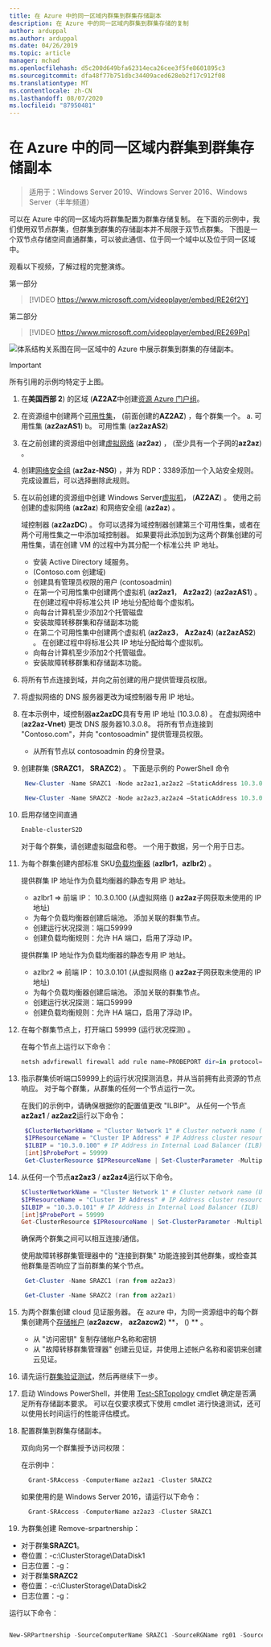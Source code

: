 ```yaml
---
title: 在 Azure 中的同一区域内群集到群集存储副本
description: 在 Azure 中的同一区域内群集到群集存储的复制
author: arduppal
ms.author: arduppal
ms.date: 04/26/2019
ms.topic: article
manager: mchad
ms.openlocfilehash: d5c200d649bfa62314eca26cee3f5fe8601895c3
ms.sourcegitcommit: dfa48f77b751dbc34409aced628eb2f17c912f08
ms.translationtype: MT
ms.contentlocale: zh-CN
ms.lasthandoff: 08/07/2020
ms.locfileid: "87950481"
---
```

# <a name="cluster-to-cluster-storage-replica-within-the-same-region-in-azure"></a>在 Azure 中的同一区域内群集到群集存储副本

> 适用于：Windows Server 2019、Windows Server 2016、Windows Server（半年频道）

可以在 Azure 中的同一区域内将群集配置为群集存储复制。 在下面的示例中，我们使用双节点群集，但群集到群集的存储副本并不局限于双节点群集。 下图是一个双节点存储空间直通群集，可以彼此通信、位于同一个域中以及位于同一区域中。

观看以下视频，了解过程的完整演练。

第一部分
> [!VIDEO https://www.microsoft.com/videoplayer/embed/RE26f2Y]

第二部分
> [!VIDEO https://www.microsoft.com/videoplayer/embed/RE269Pq]

![体系结构关系图在同一区域中的 Azure 中展示群集到群集的存储副本。](media/Cluster-to-cluster-azure-one-region/architecture.png)
> [!IMPORTANT]
> 所有引用的示例均特定于上图。

1. 在**美国西部 2**) 的区域 (**AZ2AZ**中创建[资源 Azure 门户组](https://ms.portal.azure.com/#create/Microsoft.ResourceGroup)。
2. 在资源组中创建两个[可用性集](https://ms.portal.azure.com/#create/Microsoft.AvailabilitySet-ARM)， (前面创建的**AZ2AZ**) ，每个群集一个。
    a. 可用性集 (**az2azAS1**) b。 可用性集 (**az2azAS2**) 
3. 在之前创建的资源组中创建[虚拟网络](https://ms.portal.azure.com/#create/Microsoft.VirtualNetwork-ARM) (**az2az**) ， (至少具有一个子网的**az2az**) 。
4. 创建[网络安全组](https://ms.portal.azure.com/#create/Microsoft.NetworkSecurityGroup-ARM) (**az2az-NSG**) ，并为 RDP：3389添加一个入站安全规则。 完成设置后，可以选择删除此规则。
5. 在以前创建的资源组中创建 Windows Server[虚拟机](https://ms.portal.azure.com/#create/Microsoft.WindowsServer2016Datacenter-ARM)， (**AZ2AZ**) 。 使用之前创建的虚拟网络 (**az2az**) 和网络安全组 (**az2az**) 。

   域控制器 (**az2azDC**) 。 你可以选择为域控制器创建第三个可用性集，或者在两个可用性集之一中添加域控制器。 如果要将此添加到为这两个群集创建的可用性集，请在创建 VM 的过程中为其分配一个标准公共 IP 地址。
   - 安装 Active Directory 域服务。
   -  (Contoso.com 创建域) 
   - 创建具有管理员权限的用户 (contosoadmin) 
   - 在第一个可用性集中创建两个虚拟机 (**az2az1**， **Az2az2**)  (**az2azAS1**) 。 在创建过程中将标准公共 IP 地址分配给每个虚拟机。
   - 向每台计算机至少添加2个托管磁盘
   - 安装故障转移群集和存储副本功能
   - 在第二个可用性集中创建两个虚拟机 (**az2az3**， **Az2az4**)  (**az2azAS2**) 。 在创建过程中将标准公共 IP 地址分配给每个虚拟机。
   - 向每台计算机至少添加2个托管磁盘。
   - 安装故障转移群集和存储副本功能。

6. 将所有节点连接到域，并向之前创建的用户提供管理员权限。

7. 将虚拟网络的 DNS 服务器更改为域控制器专用 IP 地址。
8. 在本示例中，域控制器**az2azDC**具有专用 IP 地址 (10.3.0.8) 。 在虚拟网络中 (**az2az-Vnet**) 更改 DNS 服务器10.3.0.8。 将所有节点连接到 "Contoso.com"，并向 "contosoadmin" 提供管理员权限。
   - 从所有节点以 contosoadmin 的身份登录。

9. 创建群集 (**SRAZC1**， **SRAZC2**) 。
   下面是示例的 PowerShell 命令
   ```PowerShell
    New-Cluster -Name SRAZC1 -Node az2az1,az2az2 –StaticAddress 10.3.0.100
   ```
   ```PowerShell
    New-Cluster -Name SRAZC2 -Node az2az3,az2az4 –StaticAddress 10.3.0.101
   ```
10. 启用存储空间直通
    ```PowerShell
    Enable-clusterS2D
    ```

    对于每个群集，请创建虚拟磁盘和卷。 一个用于数据，另一个用于日志。

11. 为每个群集创建内部标准 SKU[负载均衡器](https://ms.portal.azure.com/#create/Microsoft.LoadBalancer-ARM) (**azlbr1**，**azlbr2**) 。

    提供群集 IP 地址作为负载均衡器的静态专用 IP 地址。
    - azlbr1 => 前端 IP： 10.3.0.100 (从虚拟网络 () **az2az**子网获取未使用的 IP 地址) 
    - 为每个负载均衡器创建后端池。 添加关联的群集节点。
    - 创建运行状况探测：端口59999
    - 创建负载均衡规则：允许 HA 端口，启用了浮动 IP。

    提供群集 IP 地址作为负载均衡器的静态专用 IP 地址。
    - azlbr2 => 前端 IP： 10.3.0.101 (从虚拟网络 () **az2az**子网获取未使用的 IP 地址) 
    - 为每个负载均衡器创建后端池。 添加关联的群集节点。
    - 创建运行状况探测：端口59999
    - 创建负载均衡规则：允许 HA 端口，启用了浮动 IP。

12. 在每个群集节点上，打开端口 59999 (运行状况探测) 。

    在每个节点上运行以下命令：
    ```PowerShell
    netsh advfirewall firewall add rule name=PROBEPORT dir=in protocol=tcp action=allow localport=59999 remoteip=any profile=any
    ```
13. 指示群集侦听端口59999上的运行状况探测消息，并从当前拥有此资源的节点响应。
    对于每个群集，从群集的任何一个节点运行一次。

    在我们的示例中，请确保根据你的配置值更改 "ILBIP"。 从任何一个节点**az2az1** / **az2az2**运行以下命令：

    ```PowerShell
     $ClusterNetworkName = "Cluster Network 1" # Cluster network name (Use Get-ClusterNetwork on Windows Server 2012 or higher to find the name. And use Get-ClusterResource to find the IPResourceName).
     $IPResourceName = "Cluster IP Address" # IP Address cluster resource name.
     $ILBIP = "10.3.0.100" # IP Address in Internal Load Balancer (ILB) - The static IP address for the load balancer configured in the Azure portal.
     [int]$ProbePort = 59999
     Get-ClusterResource $IPResourceName | Set-ClusterParameter -Multiple @{"Address"="$ILBIP";"ProbePort"=$ProbePort;"SubnetMask"="255.255.255.255";"Network"="$ClusterNetworkName";"ProbeFailureThreshold"=5;"EnableDhcp"=0}
    ```

14. 从任何一个节点**az2az3** / **az2az4**运行以下命令。

    ```PowerShell
    $ClusterNetworkName = "Cluster Network 1" # Cluster network name (Use Get-ClusterNetwork on Windows Server 2012 or higher to find the name. And use Get-ClusterResource to find the IPResourceName).
    $IPResourceName = "Cluster IP Address" # IP Address cluster resource name.
    $ILBIP = "10.3.0.101" # IP Address in Internal Load Balancer (ILB) - The static IP address for the load balancer configured in the Azure portal.
    [int]$ProbePort = 59999
    Get-ClusterResource $IPResourceName | Set-ClusterParameter -Multiple @{"Address"="$ILBIP";"ProbePort"=$ProbePort;"SubnetMask"="255.255.255.255";"Network"="$ClusterNetworkName";"ProbeFailureThreshold"=5;"EnableDhcp"=0}
    ```
    确保两个群集之间可以相互连接/通信。

    使用故障转移群集管理器中的 "连接到群集" 功能连接到其他群集，或检查其他群集是否响应了当前群集的某个节点。

    ```PowerShell
     Get-Cluster -Name SRAZC1 (ran from az2az3)
    ```
    ```PowerShell
     Get-Cluster -Name SRAZC2 (ran from az2az1)
    ```

15. 为两个群集创建 cloud 见证服务器。 在 azure 中，为同一资源组中的每个群集创建两个[存储帐户](https://ms.portal.azure.com/#create/Microsoft.StorageAccount-ARM) (**az2azcw**， **az2azcw2**) **， () ** 。

    - 从 "访问密钥" 复制存储帐户名称和密钥
    - 从 "故障转移群集管理器" 创建云见证，并使用上述帐户名称和密钥来创建云见证。

16. 请先运行[群集验证测试](../../failover-clustering/create-failover-cluster.md#validate-the-configuration)，然后再继续下一步。

17. 启动 Windows PowerShell，并使用 [Test-SRTopology](/powershell/module/storagereplica/test-srtopology?view=win10-ps) cmdlet 确定是否满足所有存储副本要求。 可以在仅要求模式下使用 cmdlet 进行快速测试，还可以使用长时间运行的性能评估模式。

18. 配置群集到群集存储副本。

    双向向另一个群集授予访问权限：

    在示例中：

    ```PowerShell
      Grant-SRAccess -ComputerName az2az1 -Cluster SRAZC2
    ```
    如果使用的是 Windows Server 2016，请运行以下命令：

    ```PowerShell
      Grant-SRAccess -ComputerName az2az3 -Cluster SRAZC1
    ```

19. 为群集创建 Remove-srpartnership：</ol>

    - 对于群集**SRAZC1**。
    - 卷位置：-c:\ClusterStorage\DataDisk1
    - 日志位置：-g：
    - 对于群集**SRAZC2**
    - 卷位置：-c:\ClusterStorage\DataDisk2
    - 日志位置：-g：

运行以下命令：

```PowerShell

New-SRPartnership -SourceComputerName SRAZC1 -SourceRGName rg01 -SourceVolumeName c:\ClusterStorage\DataDisk1 -SourceLogVolumeName  g: -DestinationComputerName **SRAZC2** -DestinationRGName rg02 -DestinationVolumeName c:\ClusterStorage\DataDisk2 -DestinationLogVolumeName  g:
```
